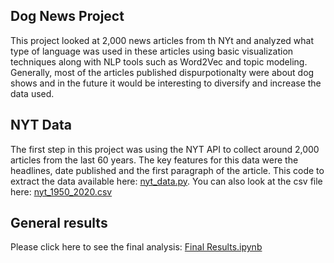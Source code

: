 ## Dog News Project
This project looked at 2,000 news articles from th NYt and analyzed what type of language was used in these articles using basic visualization techniques along with NLP tools such as Word2Vec and topic modeling. Generally, most of the articles published dispurpotionalty were about dog shows and in the future it would be interesting to diversify and increase the data used.


## NYT Data
The first step in this project was using the NYT API to collect around 2,000 articles from the last 60 years. The key features for this data were the headlines, date published and the first paragraph of the article. This code to extract the data available here: [nyt_data.py](https://github.com/NPopkin/DogNews/blob/master/nyt_data.py).
You can also look at the csv file here: [nyt_1950_2020.csv](https://github.com/NPopkin/DogNews/blob/master/nyt_1950_2020.csv)

## General results 
Please click here to see the final analysis: [Final Results.ipynb](https://github.com/NPopkin/DogNews/blob/master/Final%20Results.ipynb)







